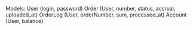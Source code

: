 Models:
    User (login, password)
    Order (User, number, status, accrual, uploaded_at)
    OrderLog (User, orderNumber, sum, processed_at)
    Account (User, balance)
